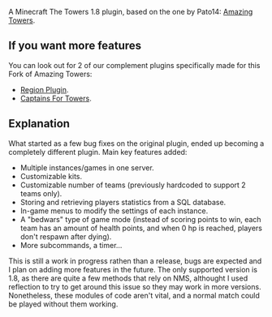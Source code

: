 A Minecraft The Towers 1.8 plugin, based on the one by Pato14: [Amazing Towers](https://www.spigotmc.org/resources/amazingtowers-1-8-x-1-12-x-bungee-mode-thetowers-minigame-recoded.26858/).

## If you want more features
You can look out for 2 of our complement plugins specifically made for this Fork of Amazing Towers: 
- [Region Plugin](https://github.com/nicoliee/RegionPlugin).
- [Captains For Towers](https://github.com/nicoliee/captainsForTowers).

## Explanation
What started as a few bug fixes on the original plugin, ended up becoming a completely different plugin. Main key features added:
- Multiple instances/games in one server.
- Customizable kits.
- Customizable number of teams (previously hardcoded to support 2 teams only).
- Storing and retrieving players statistics from a SQL database.
- In-game menus to modify the settings of each instance.
- A "bedwars" type of game mode (instead of scoring points to win, each team has an amount of health points, and when 0 hp is reached, players don't respawn after dying).
- More subcommands, a timer...

This is still a work in progress rathen than a release, bugs are expected and I plan on adding more features in the future.
The only supported version is 1.8, as there are quite a few methods that rely on NMS, althought I used reflection to try to get around this issue so they may work in more versions. Nonetheless, these modules of code aren't vital, and a normal match could be played without them working.
